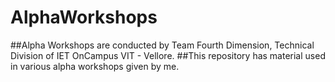 # AlphaWorkshops

##Alpha Workshops are conducted by Team Fourth Dimension, Technical Division of IET OnCampus VIT - Vellore.
##This repository has material used in various alpha workshops given by me.
